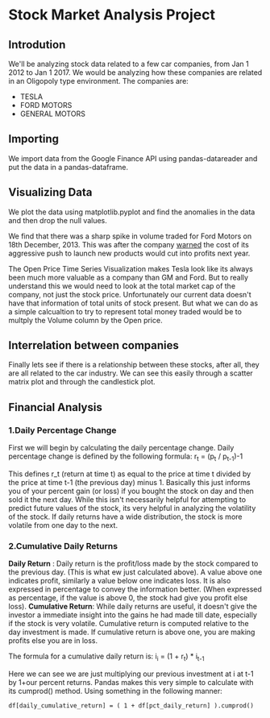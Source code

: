 # Stock Market Analysis Project
## Introdution
We'll be analyzing stock data related to a few car companies, from Jan 1 2012 to Jan 1 2017. We would be analyzing how these companies are related in an Oligopoly type environment. The companies are:
* TESLA
* FORD MOTORS
* GENERAL MOTORS

## Importing
We import data from the Google Finance API using pandas-datareader and put the data in a pandas-dataframe.

## Visualizing Data
We plot the data using matplotlib.pyplot and find the anomalies in the data and then drop the null values. 

We find that there was a sharp spike in volume traded for Ford Motors on 18th December, 2013. This was after the company [warned](https://money.cnn.com/2013/12/18/news/companies/ford-profit/index.html) the cost of its aggressive push to launch new products would cut into profits next year.

The Open Price Time Series Visualization makes Tesla look like its always been much more valuable as a company than GM and Ford. But to really understand this we would need to look at the total market cap of the company, not just the stock price. Unfortunately our current data doesn't have that information of total units of stock present. But what we can do as a simple calcualtion to try to represent total money traded would be to multply the Volume column by the Open price.

## Interrelation between companies
Finally lets see if there is a relationship between these stocks, after all, they are all related to the car industry. We can see this easily through a scatter matrix plot and through the candlestick plot.

## Financial Analysis
### 1.Daily Percentage Change
First we will begin by calculating the daily percentage change. Daily percentage change is defined by the following formula: r<sub>t</sub> = (p<sub>t</sub> / p<sub>t-1</sub>)-1
 
This defines r_t (return at time t) as equal to the price at time t divided by the price at time t-1 (the previous day) minus 1. Basically this just informs you of your percent gain (or loss) if you bought the stock on day and then sold it the next day. While this isn't necessarily helpful for attempting to predict future values of the stock, its very helpful in analyzing the volatility of the stock. If daily returns have a wide distribution, the stock is more volatile from one day to the next.

### 2.Cumulative Daily Returns
**Daily Return** : Daily return is the profit/loss made by the stock compared to the previous day. (This is what ew just calculated above). A value above one indicates profit, similarly a value below one indicates loss. It is also expressed in percentage to convey the information better. (When expressed as percentage, if the value is above 0, the stock had give you profit else loss). 
**Cumulative Return**: While daily returns are useful, it doesn't give the investor a immediate insight into the gains he had made till date, especially if the stock is very volatile. Cumulative return is computed relative to the day investment is made.  If cumulative return is above one, you are making profits else you are in loss.

The formula for a cumulative daily return is: i<sub>i</sub> = (1 + r<sub>t</sub>) * i<sub>t-1</sub>

Here we can see we are just multiplying our previous investment at i at t-1 by 1+our percent returns. Pandas makes this very simple to calculate with its cumprod() method. Using something in the following manner:

    df[daily_cumulative_return] = ( 1 + df[pct_daily_return] ).cumprod()
    
